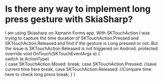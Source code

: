 
# Is there any way to implement long press gesture with SkiaSharp?

I am using Skiasharp on Xamarin Forms app. With SKTouchAction I was trying to capture the time duration of SKTouchAction.Pressed and SKTouchAction.Released and find if the gesture is Long pressed or not. But the issue is SKTouchAction.Released is not triggered on Android.
protected override void OnTouch(SKTouchEventArgs e)
{   
  switch (e.ActionType)            
  {
    case SKTouchAction.Moved:
    break;
    case SKTouchAction.Pressed:
   //save current time here
   break;
   case SKTouchAction.Released:
   //Compare time here to check long press
   break;
 }
}


        